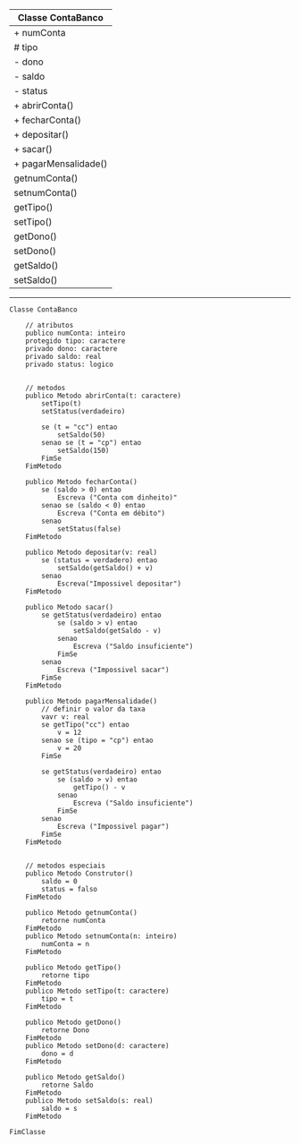 | Classe ContaBanco |
| --- |
| + numConta |
| # tipo | <!-- cc = corrente; cp = poupanca; -->
| - dono |
| - saldo |
| - status | <!-- true = conta aberta; false = sem conta aberta; -->
| + abrirConta() | 
| + fecharConta() | <!-- nao pode ter saldo na conta -->
| + depositar() |
| + sacar() | <!-- tem que ter saldo -->
| + pagarMensalidade() | <!-- cc = -R$12; cp = -R$20 -->
| getnumConta() |
| setnumConta() |
| getTipo() |
| setTipo() |
| getDono() |
| setDono() |
| getSaldo() |
| setSaldo() |

---

```
Classe ContaBanco

    // atributos
    publico numConta: inteiro
    protegido tipo: caractere
    privado dono: caractere
    privado saldo: real
    privado status: logico


    // metodos
    publico Metodo abrirConta(t: caractere)
        setTipo(t)
        setStatus(verdadeiro)

        se (t = "cc") entao
            setSaldo(50)
        senao se (t = "cp") entao
            setSaldo(150)
        FimSe
    FimMetodo

    publico Metodo fecharConta()
        se (saldo > 0) entao
            Escreva ("Conta com dinheito)"
        senao se (saldo < 0) entao
            Escreva ("Conta em débito")
        senao
            setStatus(false)
    FimMetodo

    publico Metodo depositar(v: real)
        se (status = verdadero) entao
            setSaldo(getSaldo() + v)
        senao
            Escreva("Impossivel depositar")
    FimMetodo

    publico Metodo sacar()
        se getStatus(verdadeiro) entao
            se (saldo > v) entao
                setSaldo(getSaldo - v)
            senao
                Escreva ("Saldo insuficiente")
            FimSe
        senao
            Escreva ("Impossivel sacar")
        FimSe
    FimMetodo

    publico Metodo pagarMensalidade()
        // definir o valor da taxa
        vavr v: real
        se getTipo("cc") entao
            v = 12
        senao se (tipo = "cp") entao
            v = 20
        FimSe

        se getStatus(verdadeiro) entao
            se (saldo > v) entao
                getTipo() - v
            senao
                Escreva ("Saldo insuficiente")
            FimSe
        senao
            Escreva ("Impossivel pagar")
        FimSe            
    FimMetodo


    // metodos especiais
    publico Metodo Construtor()
        saldo = 0
        status = falso
    FimMetodo

    publico Metodo getnumConta()
        retorne numConta
    FimMetodo
    publico Metodo setnumConta(n: inteiro)
        numConta = n
    FimMetodo

    publico Metodo getTipo()
        retorne tipo
    FimMetodo
    publico Metodo setTipo(t: caractere)
        tipo = t
    FimMetodo

    publico Metodo getDono()
        retorne Dono
    FimMetodo
    publico Metodo setDono(d: caractere)
        dono = d
    FimMetodo

    publico Metodo getSaldo()
        retorne Saldo
    FimMetodo
    publico Metodo setSaldo(s: real)
        saldo = s
    FimMetodo

FimClasse
```

